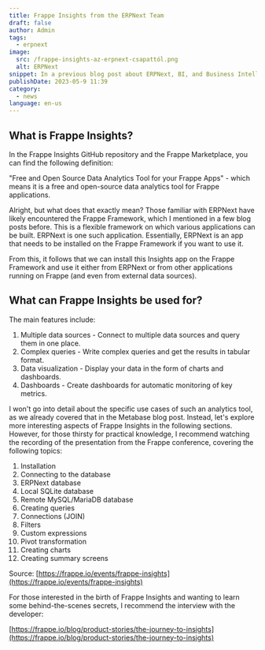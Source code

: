 ```yaml
---
title: Frappe Insights from the ERPNext Team
draft: false
author: Admin
tags:
  - erpnext
image:
  src: /frappe-insights-az-erpnext-csapattól.png
  alt: ERPNext
snippet: In a previous blog post about ERPNext, BI, and Business Intelligence+Metabase, I intentionally didn't mention that the Frappe team also has a similar solution, which is why I planned this separate entry.
publishDate: 2023-05-9 11:39
category:
  - news
language: en-us
---
```


## What is Frappe Insights?

In the Frappe Insights GitHub repository and the Frappe Marketplace, you can find the following definition:

"Free and Open Source Data Analytics Tool for your Frappe Apps" - which means it is a free and open-source data analytics tool for Frappe applications.

Alright, but what does that exactly mean? Those familiar with ERPNext have likely encountered the Frappe Framework, which I mentioned in a few blog posts before. This is a flexible framework on which various applications can be built. ERPNext is one such application. Essentially, ERPNext is an app that needs to be installed on the Frappe Framework if you want to use it.

From this, it follows that we can install this Insights app on the Frappe Framework and use it either from ERPNext or from other applications running on Frappe (and even from external data sources).

## What can Frappe Insights be used for?

The main features include:

1. Multiple data sources - Connect to multiple data sources and query them in one place.
2. Complex queries - Write complex queries and get the results in tabular format.
3. Data visualization - Display your data in the form of charts and dashboards.
4. Dashboards - Create dashboards for automatic monitoring of key metrics.

I won't go into detail about the specific use cases of such an analytics tool, as we already covered that in the Metabase blog post. Instead, let's explore more interesting aspects of Frappe Insights in the following sections. However, for those thirsty for practical knowledge, I recommend watching the recording of the presentation from the Frappe conference, covering the following topics:

1. Installation
2. Connecting to the database
3. ERPNext database
4. Local SQLite database
5. Remote MySQL/MariaDB database
6. Creating queries
7. Connections (JOIN)
8. Filters
9. Custom expressions
10. Pivot transformation
11. Creating charts
12. Creating summary screens

Source: [https://frappe.io/events/frappe-insights](https://frappe.io/events/frappe-insights)

For those interested in the birth of Frappe Insights and wanting to learn some behind-the-scenes secrets, I recommend the interview with the developer:

[https://frappe.io/blog/product-stories/the-journey-to-insights](https://frappe.io/blog/product-stories/the-journey-to-insights)
